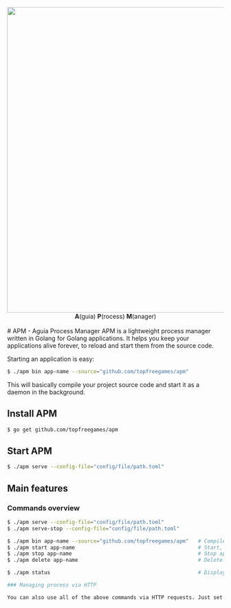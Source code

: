 <div align="center">
     <a>
        <img width=710px src="http://animais.culturamix.com/blog/wp-content/gallery/fotos-aguia-1/Fotos-Aguia-2.png">
     </a>
     <br/>
     <b>A</b>(guia) <b>P</b>(rocess) <b>M</b>(anager)
     <br/><br/>
</div>
# APM - Aguia Process Manager
APM is a lightweight process manager written in Golang for Golang applications. It helps you keep your applications alive forever, to reload and start them from the source code.

Starting an application is easy:
```bash
$ ./apm bin app-name --source="github.com/topfreegames/apm"
```

This will basically compile your project source code and start it as a daemon in the background.

## Install APM

```bash
$ go get github.com/topfreegames/apm
```

## Start APM

```bash
$ ./apm serve --config-file="config/file/path.toml"
```

## Main features

### Commands overview

```bash
$ ./apm serve --config-file="config/file/path.toml"
$ ./apm serve-stop --config-file="config/file/path.toml"

$ ./apm bin app-name --source="github.com/topfreegames/apm"   # Compile, start, daemonize and auto restart application.
$ ./apm start app-name                                        # Start, daemonize and auto restart application.
$ ./apm stop app-name                                         # Stop application.
$ ./apm delete app-name                                       # Delete application forever.

$ ./apm status                                                # Display status for each app.

### Managing process via HTTP

You can also use all of the above commands via HTTP requests. Just set the flag ```--dns``` together with ```./apm serve``` and then you can use a remote client to start, stop, delete and query status for each app. 